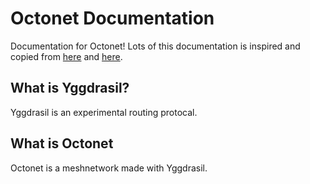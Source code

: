 # Octonet Documentation
Documentation for Octonet! Lots of this documentation is inspired and copied from [here](https://yggdrasil-network.github.io/) and [here](http://docs.meshwith.me).

## What is Yggdrasil?
Yggdrasil is an experimental routing protocal.

## What is Octonet
Octonet is a meshnetwork made with Yggdrasil.
